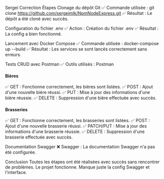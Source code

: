 Sergei Correction
Étapes
Clonage du dépôt Git
✅ Commande utilisée :
git clone https://github.com/sergeimlk/NpmNodeExpress.git
✅ Résultat : Le dépôt a été cloné avec succès.

Configuration du fichier .env
✅ Action : Création du fichier .env
✅ Résultat : La config a bien fonctionné.

Lancement avec Docker Compose
✅ Commande utilisée :
docker-compose up --build
✅ Résultat : Les services se sont lancés correctement sans erreurs.

Tests CRUD avec Postman
✅ Outils utilisés : Postman

#### Bières
✅ GET : Fonctionne correctement, les bières sont listées.
✅ POST : Ajout d'une nouvelle bière réussi.
✅ PUT : Mise à jour des informations d'une bière réussie.
✅ DELETE : Suppression d'une bière effectuée avec succès.

#### Brasseries
✅ GET : Fonctionne correctement, les brasseries sont listées.
✅ POST : Ajout d'une nouvelle brasserie réussi.
✅ PATCH/PUT : Mise à jour des informations d'une brasserie réussie.
✅ DELETE : Suppression d'une brasserie effectuée avec succès.

Documentation Swagger
❌ Swagger : La documentation Swagger n'a pas été configurée.

Conclusion
Toutes les étapes ont été réalisées avec succès sans rencontrer de problèmes. Le projet fonctionne. Manque juste la config Swagger et l'interface.